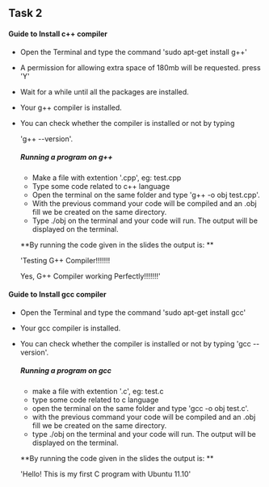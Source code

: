 ## Task 2

#### Guide to Install c++ compiler

* Open the Terminal and type the command 'sudo apt-get install g++'

* A permission for allowing extra space of 180mb will be requested. press 'Y'

* Wait for a while until all the packages are installed.

* Your g++ compiler is installed.

* You can check whether the compiler is installed or not by typing

   'g++ --version'.

  ##### Running a program on g++

  * Make a file with extention '.cpp',  eg: test.cpp
  * Type some code related to c++ language
  * Open the terminal on the same folder and type 'g++ -o obj test.cpp'.
  * With the previous command your code will be compiled and an .obj fill we be created on the same directory.
  * Type ./obj on the terminal and your code will run. The output will be displayed on the terminal.

  **By running the code given in the slides the output is: **

  'Testing G++ Compiler!!!!!!!

  Yes, G++ Compiler working Perfectly!!!!!!!' 

#### Guide to Install gcc compiler

* Open the Terminal and type the command 'sudo apt-get install gcc'

* Your gcc compiler is installed.

* You can check whether the compiler is installed or not by typing 'gcc --version'.

  ##### Running a program on gcc

  * make a file with extention '.c',  eg: test.c
  * type some code related to c language
  * open the terminal on the same folder and type 'gcc -o obj test.c'.
  * with the previous command your code will be compiled and an .obj fill we be created on the same directory.
  * type ./obj on the terminal and your code will run. The output will be displayed on the terminal.

  **By running the code given in the slides the output is: **

  'Hello! This is my first C program with Ubuntu 11.10'

  